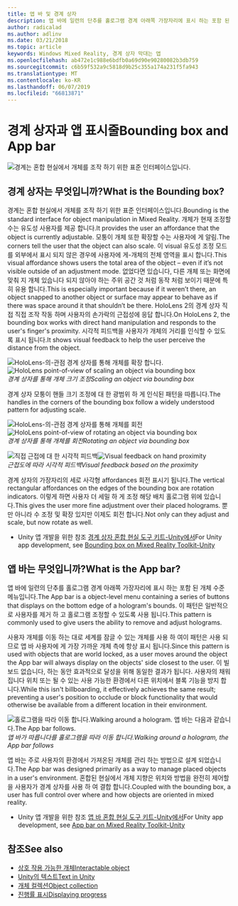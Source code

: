 ```yaml
---
title: 앱 바 및 경계 상자
description: 앱 바에 일련의 단추를 홀로그램 경계 아래쪽 가장자리에 표시 하는 포함 된 개체 수준 메뉴입니다.
author: radicalad
ms.author: adlinv
ms.date: 03/21/2018
ms.topic: article
keywords: Windows Mixed Reality, 경계 상자 막대는 앱
ms.openlocfilehash: ab472e1c988e6bdfb0a69d90e90280082b3db759
ms.sourcegitcommit: c6b59f532a9c5818d9b25c355a174a231f5fa943
ms.translationtype: MT
ms.contentlocale: ko-KR
ms.lasthandoff: 06/07/2019
ms.locfileid: "66813871"
---
```

# <a name="bounding-box-and-app-bar"></a><span data-ttu-id="30eb5-104">경계 상자과 앱 표시줄</span><span class="sxs-lookup"><span data-stu-id="30eb5-104">Bounding box and App bar</span></span>
![경계는 혼합 현실에서 개체를 조작 하기 위한 표준 인터페이스입니다.](images/640px-boundingbox-hero.jpg)<br>

## <a name="what-is-the-bounding-box"></a><span data-ttu-id="30eb5-106">경계 상자는 무엇입니까?</span><span class="sxs-lookup"><span data-stu-id="30eb5-106">What is the Bounding box?</span></span>

<span data-ttu-id="30eb5-107">경계는 혼합 현실에서 개체를 조작 하기 위한 표준 인터페이스입니다.</span><span class="sxs-lookup"><span data-stu-id="30eb5-107">Bounding is the standard interface for object manipulation in Mixed Reality.</span></span> <span data-ttu-id="30eb5-108">개체가 현재 조정할 수는 유도성 사용자를 제공 합니다.</span><span class="sxs-lookup"><span data-stu-id="30eb5-108">It provides the user an affordance that the object is currently adjustable.</span></span> <span data-ttu-id="30eb5-109">모퉁이 개체 또한 확장할 수는 사용자에 게 알림.</span><span class="sxs-lookup"><span data-stu-id="30eb5-109">The corners tell the user that the object can also scale.</span></span> <span data-ttu-id="30eb5-110">이 visual 유도성 조정 모드를 외부에서 표시 되지 않은 경우에 사용자에 게-개체의 전체 영역을 표시 합니다.</span><span class="sxs-lookup"><span data-stu-id="30eb5-110">This visual affordance shows users the total area of the object – even if it’s not visible outside of an adjustment mode.</span></span> <span data-ttu-id="30eb5-111">없었다면 있습니다, 다른 개체 또는 화면에 맞춰 지 개체 있습니다 되지 않아야 하는 주위 공간 것 처럼 동작 처럼 보이기 때문에 특히 유용 합니다.</span><span class="sxs-lookup"><span data-stu-id="30eb5-111">This is especially important because if it weren’t there, an object snapped to another object or surface may appear to behave as if there was space around it that shouldn’t be there.</span></span> <span data-ttu-id="30eb5-112">HoloLens 2의 경계 상자 직접 직접 조작 작동 하며 사용자의 손가락의 근접성에 응답 합니다.</span><span class="sxs-lookup"><span data-stu-id="30eb5-112">On HoloLens 2, the bounding box works with direct hand manipulation and responds to the user's finger's proximity.</span></span> <span data-ttu-id="30eb5-113">시각적 피드백을 사용자가 개체의 거리를 인식할 수 있도록 표시 됩니다.</span><span class="sxs-lookup"><span data-stu-id="30eb5-113">It shows visual feedback to help the user perceive the distance from the object.</span></span> 

<span data-ttu-id="30eb5-114">![HoloLens-의-관점 경계 상자를 통해 개체를 확장 합니다.](images/HoloLens2_BoundingBox.gif)</span><span class="sxs-lookup"><span data-stu-id="30eb5-114">![HoloLens point-of-view of scaling an object via bounding box](images/HoloLens2_BoundingBox.gif)</span></span><br>
<span data-ttu-id="30eb5-115">*경계 상자를 통해 개체 크기 조정*</span><span class="sxs-lookup"><span data-stu-id="30eb5-115">*Scaling an object via bounding box*</span></span>

<span data-ttu-id="30eb5-116">경계 상자 모퉁이 핸들 크기 조정에 대 한 광범위 하 게 인식된 패턴을 따릅니다.</span><span class="sxs-lookup"><span data-stu-id="30eb5-116">The handles in the corners of the bounding box follow a widely understood pattern for adjusting scale.</span></span> 

<span data-ttu-id="30eb5-117">![HoloLens-의-관점 경계 상자를 통해 개체를 회전](images/HoloLens2_BoundingBox_Rotate.gif)</span><span class="sxs-lookup"><span data-stu-id="30eb5-117">![HoloLens point-of-view of rotating an object via bounding box](images/HoloLens2_BoundingBox_Rotate.gif)</span></span><br>
<span data-ttu-id="30eb5-118">*경계 상자를 통해 개체를 회전*</span><span class="sxs-lookup"><span data-stu-id="30eb5-118">*Rotating an object via bounding box*</span></span>


<span data-ttu-id="30eb5-119">![직접 근접에 대 한 시각적 피드백](images/HoloLens2_Proximity.gif)</span><span class="sxs-lookup"><span data-stu-id="30eb5-119">![Visual feedback on hand proximity](images/HoloLens2_Proximity.gif)</span></span><br>
<span data-ttu-id="30eb5-120">*근접도에 따라 시각적 피드백*</span><span class="sxs-lookup"><span data-stu-id="30eb5-120">*Visual feedback based on the proximity*</span></span>

<span data-ttu-id="30eb5-121">경계 상자의 가장자리의 세로 사각형 affordances 회전 표시기 됩니다.</span><span class="sxs-lookup"><span data-stu-id="30eb5-121">The vertical rectangular affordances on the edges of the bounding box are rotation indicators.</span></span> <span data-ttu-id="30eb5-122">이렇게 하면 사용자 더 세밀 하 게 조정 해당 배치 홀로그램 위에 있습니다.</span><span class="sxs-lookup"><span data-stu-id="30eb5-122">This gives the user more fine adjustment over their placed holograms.</span></span> <span data-ttu-id="30eb5-123">뿐만 아니라 수 조정 및 확장 있지만 이제도 회전 합니다.</span><span class="sxs-lookup"><span data-stu-id="30eb5-123">Not only can they adjust and scale, but now rotate as well.</span></span>

* <span data-ttu-id="30eb5-124">Unity 앱 개발을 위한 참조 [경계 상자 혼합 현실 도구 키트-Unity에서](https://microsoft.github.io/MixedRealityToolkit-Unity/Documentation/README_BoundingBox.html)</span><span class="sxs-lookup"><span data-stu-id="30eb5-124">For Unity app development, see [Bounding box on Mixed Reality Toolkit-Unity](https://microsoft.github.io/MixedRealityToolkit-Unity/Documentation/README_BoundingBox.html)</span></span>



## <a name="what-is-the-app-bar"></a><span data-ttu-id="30eb5-125">앱 바는 무엇입니까?</span><span class="sxs-lookup"><span data-stu-id="30eb5-125">What is the App bar?</span></span>

<span data-ttu-id="30eb5-126">앱 바에 일련의 단추를 홀로그램 경계 아래쪽 가장자리에 표시 하는 포함 된 개체 수준 메뉴입니다.</span><span class="sxs-lookup"><span data-stu-id="30eb5-126">The App bar is a object-level menu containing a series of buttons that displays on the bottom edge of a hologram's bounds.</span></span> <span data-ttu-id="30eb5-127">이 패턴은 일반적으로 사용자를 제거 하 고 홀로그램 조정할 수 있도록 사용 됩니다.</span><span class="sxs-lookup"><span data-stu-id="30eb5-127">This pattern is commonly used to give users the ability to remove and adjust holograms.</span></span>

<span data-ttu-id="30eb5-128">사용자 개체를 이동 하는 대로 세계를 잠글 수 있는 개체를 사용 하 여이 패턴은 사용 되므로 앱 바 사용자에 게 가장 가까운 개체 측에 항상 표시 됩니다.</span><span class="sxs-lookup"><span data-stu-id="30eb5-128">Since this pattern is used with objects that are world locked, as a user moves around the object the App bar will always display on the objects' side closest to the user.</span></span> <span data-ttu-id="30eb5-129">이 빌보드 없습니다, 하는 동안 효과적으로 달성을 위해 동일한 결과가 됩니다. 사용자의 채워집니다 위치 또는 될 수 있는 사용 가능한 환경에서 다른 위치에서 블록 기능을 방지 합니다.</span><span class="sxs-lookup"><span data-stu-id="30eb5-129">While this isn't billboarding, it effectively achieves the same result; preventing a user's position to occlude or block functionality that would otherwise be available from a different location in their environment.</span></span>

<span data-ttu-id="30eb5-130">![홀로그램을 따라 이동 합니다.</span><span class="sxs-lookup"><span data-stu-id="30eb5-130">![Walking around a hologram.</span></span> <span data-ttu-id="30eb5-131">앱 바는 다음과 같습니다.](images/HoloLens2_AppBarFollowing.gif)</span><span class="sxs-lookup"><span data-stu-id="30eb5-131">The App bar follows.](images/HoloLens2_AppBarFollowing.gif)</span></span><br>
<span data-ttu-id="30eb5-132">*앱 바가 따릅니다를 홀로그램을 따라 이동 합니다.*</span><span class="sxs-lookup"><span data-stu-id="30eb5-132">*Walking around a hologram, the App bar follows*</span></span>

<span data-ttu-id="30eb5-133">앱 바는 주로 사용자의 환경에서 가져온된 개체를 관리 하는 방법으로 설계 되었습니다.</span><span class="sxs-lookup"><span data-stu-id="30eb5-133">The App bar was designed primarily as a way to manage placed objects in a user's environment.</span></span> <span data-ttu-id="30eb5-134">혼합된 현실에서 개체 지향은 위치와 방법을 완전히 제어할을 사용자가 경계 상자를 사용 하 여 결합 합니다.</span><span class="sxs-lookup"><span data-stu-id="30eb5-134">Coupled with the bounding box, a user has full control over where and how objects are oriented in mixed reality.</span></span>

* <span data-ttu-id="30eb5-135">Unity 앱 개발을 위한 참조 [앱 바 혼합 현실 도구 키트-Unity에서](https://microsoft.github.io/MixedRealityToolkit-Unity/Documentation/README_AppBar.html)</span><span class="sxs-lookup"><span data-stu-id="30eb5-135">For Unity app development, see [App bar on Mixed Reality Toolkit-Unity](https://microsoft.github.io/MixedRealityToolkit-Unity/Documentation/README_AppBar.html)</span></span>

## <a name="see-also"></a><span data-ttu-id="30eb5-136">참조</span><span class="sxs-lookup"><span data-stu-id="30eb5-136">See also</span></span>
* [<span data-ttu-id="30eb5-137">상호 작용 가능한 개체</span><span class="sxs-lookup"><span data-stu-id="30eb5-137">Interactable object</span></span>](interactable-object.md)
* [<span data-ttu-id="30eb5-138">Unity의 텍스트</span><span class="sxs-lookup"><span data-stu-id="30eb5-138">Text in Unity</span></span>](text-in-unity.md)
* [<span data-ttu-id="30eb5-139">개체 컬렉션</span><span class="sxs-lookup"><span data-stu-id="30eb5-139">Object collection</span></span>](object-collection.md)
* [<span data-ttu-id="30eb5-140">진행률 표시</span><span class="sxs-lookup"><span data-stu-id="30eb5-140">Displaying progress</span></span>](progress.md)
